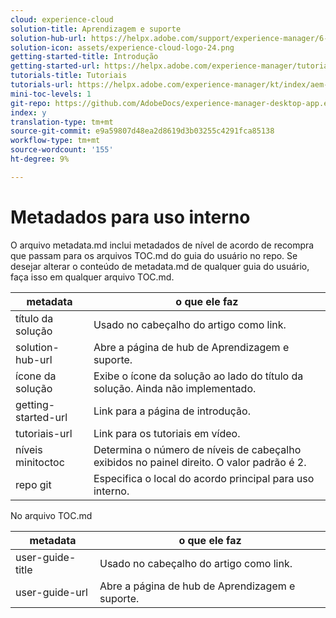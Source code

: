 ```yaml
---
cloud: experience-cloud
solution-title: Aprendizagem e suporte
solution-hub-url: https://helpx.adobe.com/support/experience-manager/6-5.html
solution-icon: assets/experience-cloud-logo-24.png
getting-started-title: Introdução
getting-started-url: https://helpx.adobe.com/experience-manager/tutorials.html
tutorials-title: Tutoriais
tutorials-url: https://helpx.adobe.com/experience-manager/kt/index/aem-6-5-videos.html
mini-toc-levels: 1
git-repo: https://github.com/AdobeDocs/experience-manager-desktop-app.en
index: y
translation-type: tm+mt
source-git-commit: e9a59807d48ea2d8619d3b03255c4291fca85138
workflow-type: tm+mt
source-wordcount: '155'
ht-degree: 9%

---
```



# Metadados para uso interno

O arquivo metadata.md inclui metadados de nível de acordo de recompra que passam para os arquivos TOC.md do guia do usuário no repo. Se desejar alterar o conteúdo de metadata.md de qualquer guia do usuário, faça isso em qualquer arquivo TOC.md.

| metadata | o que ele faz |
|--- |--- |
| título da solução | Usado no cabeçalho do artigo como link. |
| solution-hub-url | Abre a página de hub de Aprendizagem e suporte. |
| ícone da solução | Exibe o ícone da solução ao lado do título da solução. Ainda não implementado. |
| getting-started-url | Link para a página de introdução. |
| tutoriais-url | Link para os tutoriais em vídeo. |
| níveis minitoctoc | Determina o número de níveis de cabeçalho exibidos no painel direito. O valor padrão é 2. |
| repo git | Especifica o local do acordo principal para uso interno. |

No arquivo TOC.md

| metadata | o que ele faz |
|--- |--- |
| user-guide-title | Usado no cabeçalho do artigo como link. |
| user-guide-url | Abre a página de hub de Aprendizagem e suporte. |
